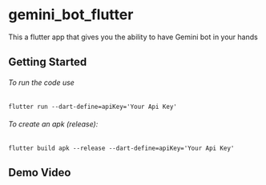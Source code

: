# gemini_bot_flutter

This a flutter app that gives you the ability to have Gemini bot in your hands

## Getting Started

###### To run the code use

```
flutter run --dart-define=apiKey='Your Api Key'
```

###### To create an apk (release):

```
flutter build apk --release --dart-define=apiKey='Your Api Key'

```

## Demo Video
